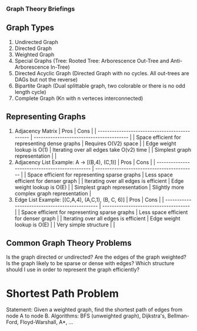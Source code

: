 ### Graph Theory Briefings

## Graph Types
1. Undirected Graph
2. Directed Graph
3. Weighted Graph
4. Special Graphs (Tree: Rooted Tree: Arborescence Out-Tree and Anti-Arborescence In-Tree)
5. Directed Acyclic Graph (Directed Graph with no cycles. All out-trees are DAGs but not the reverse)
6. Bipartite Graph (Dual splittable graph, two colorable or there is no odd length cycle)
7. Complete Graph (Kn with n verteces interconnected)

## Representing Graphs
1. Adjacency Matrix
   | Pros                                          | Cons                                     |
   | --------------------------------------------- | ---------------------------------------- |
   | Space efficient for representing dense graphs | Requires O(V2) space                     |
   | Edge weight lookup is O(1)                    | Iterating over all edges take O(v2) time |
   | Simplest graph representation                 |                                          |
2. Adjacency List
   Example: A -> [(B,4), (C,1)]
   | Pros                                           | Cons                                       |
   | ---------------------------------------------- | ------------------------------------------ |
   | Space efficient for representing sparse graphs | Less space efficient for denser graph      |
   | Iterating over all edges is efficient          | Edge weight lookup is O(E)                 |
   | Simplest graph representation                  | Slightly more complex graph representation |
3. Edge List
   Example: [(C,A,4), (A,C,1), (B, C, 6)]
   | Pros                                           | Cons                                  |
   | ---------------------------------------------- | ------------------------------------- |
   | Space efficient for representing sparse graphs | Less space efficient for denser graph |
   | Iterating over all edges is efficient          | Edge weight lookup is O(E)            |
   | Very simple structure                          |                                       |

## Common Graph Theory Problems
   Is the graph directed or undirected?
   Are the edges of the graph weighted?
   Is the graph likely to be sparse or dense with edges?
   Which structure should I use in order to represent the graph efficiently?
   # Shortest Path Problem
   Statement: Given a weighted graph, find the shortest path of edges from node A to node B.
   Algorithms: BFS (unweighted graph), Dijkstra's, Bellman-Ford, Floyd-Warshall, A*, ...
   